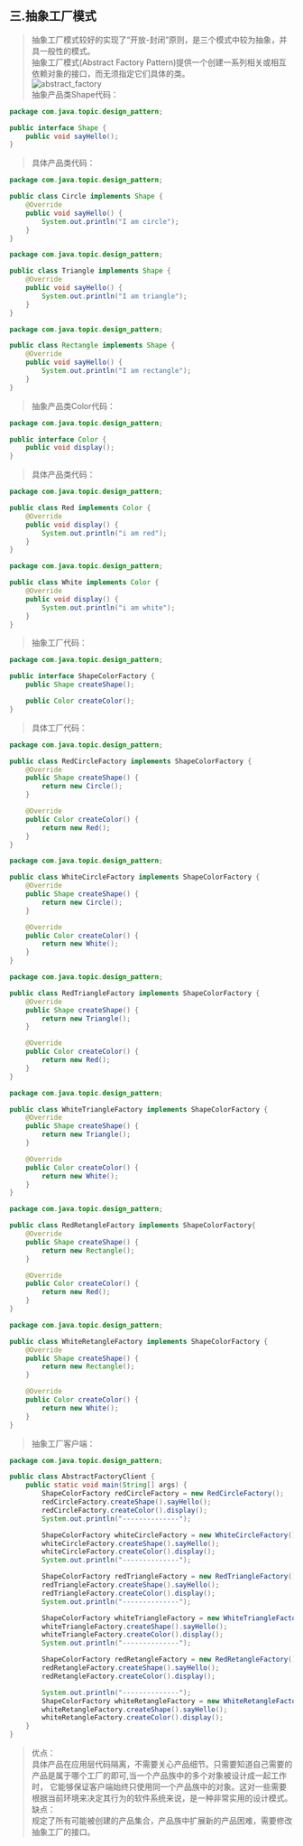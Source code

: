 ## 三.抽象工厂模式
> 抽象工厂模式较好的实现了“开放-封闭”原则，是三个模式中较为抽象，并具一般性的模式。                                
> 抽象工厂模式(Abstract Factory Pattern)提供一个创建一系列相关或相互依赖对象的接口，而无须指定它们具体的类。            
> ![abstract_factory](http://github.com/xidianlina/practice/raw/master//java_practice/topic/picture/abstract_factory.png)           
> 抽象产品类Shape代码：                        
```java
package com.java.topic.design_pattern;

public interface Shape {
    public void sayHello();
}
```
> 具体产品类代码：          
```java
package com.java.topic.design_pattern;

public class Circle implements Shape {
    @Override
    public void sayHello() {
        System.out.println("I am circle");
    }
}
``` 
                
```java
package com.java.topic.design_pattern;

public class Triangle implements Shape {
    @Override
    public void sayHello() {
        System.out.println("I am triangle");
    }
}
```
                    
```java
package com.java.topic.design_pattern;

public class Rectangle implements Shape {
    @Override
    public void sayHello() {
        System.out.println("I am rectangle");
    }
}
```  
> 抽象产品类Color代码：         
```java
package com.java.topic.design_pattern;

public interface Color {
    public void display();
}
```  
> 具体产品类代码：          
```java
package com.java.topic.design_pattern;

public class Red implements Color {
    @Override
    public void display() {
        System.out.println("i am red");
    }
}
```   
            
```java
package com.java.topic.design_pattern;

public class White implements Color {
    @Override
    public void display() {
        System.out.println("i am white");
    }
}
``` 
> 抽象工厂代码：       
```java
package com.java.topic.design_pattern;

public interface ShapeColorFactory {
    public Shape createShape();

    public Color createColor();
}
```   
> 具体工厂代码：           
```java
package com.java.topic.design_pattern;

public class RedCircleFactory implements ShapeColorFactory {
    @Override
    public Shape createShape() {
        return new Circle();
    }

    @Override
    public Color createColor() {
        return new Red();
    }
}
```

```java
package com.java.topic.design_pattern;

public class WhiteCircleFactory implements ShapeColorFactory {
    @Override
    public Shape createShape() {
        return new Circle();
    }

    @Override
    public Color createColor() {
        return new White();
    }
}
```

```java
package com.java.topic.design_pattern;

public class RedTriangleFactory implements ShapeColorFactory {
    @Override
    public Shape createShape() {
        return new Triangle();
    }

    @Override
    public Color createColor() {
        return new Red();
    }
}
```

```java
package com.java.topic.design_pattern;

public class WhiteTriangleFactory implements ShapeColorFactory {
    @Override
    public Shape createShape() {
        return new Triangle();
    }

    @Override
    public Color createColor() {
        return new White();
    }
}
```

```java
package com.java.topic.design_pattern;

public class RedRetangleFactory implements ShapeColorFactory{
    @Override
    public Shape createShape() {
        return new Rectangle();
    }

    @Override
    public Color createColor() {
        return new Red();
    }
}
```

```java
package com.java.topic.design_pattern;

public class WhiteRetangleFactory implements ShapeColorFactory {
    @Override
    public Shape createShape() {
        return new Rectangle();
    }

    @Override
    public Color createColor() {
        return new White();
    }
}
```
> 抽象工厂客户端：      
```java
package com.java.topic.design_pattern;

public class AbstractFactoryClient {
    public static void main(String[] args) {
        ShapeColorFactory redCircleFactory = new RedCircleFactory();
        redCircleFactory.createShape().sayHello();
        redCircleFactory.createColor().display();
        System.out.println("--------------");

        ShapeColorFactory whiteCircleFactory = new WhiteCircleFactory();
        whiteCircleFactory.createShape().sayHello();
        whiteCircleFactory.createColor().display();
        System.out.println("--------------");

        ShapeColorFactory redTriangleFactory = new RedTriangleFactory();
        redTriangleFactory.createShape().sayHello();
        redTriangleFactory.createColor().display();
        System.out.println("--------------");

        ShapeColorFactory whiteTriangleFactory = new WhiteTriangleFactory();
        whiteTriangleFactory.createShape().sayHello();
        whiteTriangleFactory.createColor().display();
        System.out.println("--------------");

        ShapeColorFactory redRetangleFactory = new RedRetangleFactory();
        redRetangleFactory.createShape().sayHello();
        redRetangleFactory.createColor().display();

        System.out.println("--------------");
        ShapeColorFactory whiteRetangleFactory = new WhiteRetangleFactory();
        whiteRetangleFactory.createShape().sayHello();
        whiteRetangleFactory.createColor().display();
    }
}
```

> 优点：               
  具体产品在应用层代码隔离，不需要关心产品细节。只需要知道自己需要的产品是属于哪个工厂的即可,当一个产品族中的多个对象被设计成一起工作时，
> 它能够保证客户端始终只使用同一个产品族中的对象。这对一些需要根据当前环境来决定其行为的软件系统来说，是一种非常实用的设计模式。               
  缺点：                   
  规定了所有可能被创建的产品集合，产品族中扩展新的产品困难，需要修改抽象工厂的接口。                 
